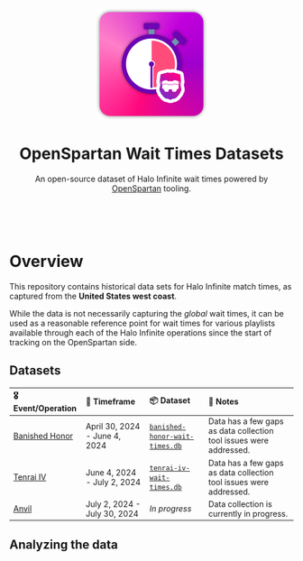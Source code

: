 <div align="center">
	<br>
	<br>
	<div>
		<picture>
			<img alt="OpenSpartan Wait Times Dataset Logo" width="200px" src="media/logo.png">
		</picture>
		<br>
	</div>
	<h1>OpenSpartan Wait Times Datasets</h1>
	<p>
		An open-source dataset of Halo Infinite wait times powered by <a href="https://openspartan.com">OpenSpartan</a> tooling.
	</p>
	<br>
	<br>
	<br>
</div>


# Overview

This repository contains historical data sets for Halo Infinite match times, as captured from the **United States west coast**.

While the data is not necessarily capturing the _global_ wait times, it can be used as a reasonable reference point for wait times for various playlists available through each of the Halo Infinite operations since the start of tracking on the OpenSpartan side.

## Datasets

| 🎖️ Event/Operation | 📆 Timeframe                     | 📦 Dataset                        | 📝 Notes                                                               |
|:----------------|:------------------------------|:-------------------------------|:-------------------------------------------------------------------|
| [Banished Honor](https://www.halowaypoint.com/news/banished-honor-operation-launch) | April 30, 2024 - June 4, 2024 | [`banished-honor-wait-times.db`](datasets/banished-honor-wait-times.db) | Data has a few gaps as data collection tool issues were addressed. |
| [Tenrai IV](https://www.halowaypoint.com/news/tenrai-iv-operation-launch) | June 4, 2024 - July 2, 2024   | [`tenrai-iv-wait-times.db`](datasets/tenrai-iv-wait-times.db)      | Data has a few gaps as data collection tool issues were addressed. |
| [Anvil](https://www.halowaypoint.com/news/anvil-operation-launch)           | July 2, 2024 - July 30, 2024  | _In progress_                  | Data collection is currently in progress.                          |

## Analyzing the data

